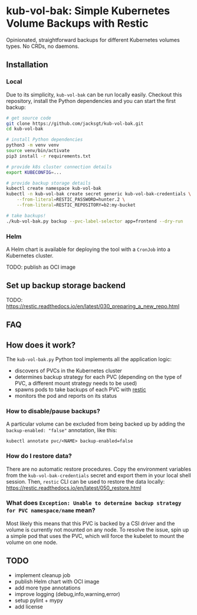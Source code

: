 # kub-vol-bak: Simple Kubernetes Volume Backups with Restic

Opinionated, straightforward backups for different Kubernetes volumes types. No CRDs, no daemons.

## Installation

### Local

Due to its simplicity, `kub-vol-bak` can be run locally easily.
Checkout this repository, install the Python dependencies and you can start the first backup:

```sh
# get source code
git clone https://github.com/jacksgt/kub-vol-bak.git
cd kub-vol-bak

# install Python dependencies
python3 -m venv venv
source venv/bin/activate
pip3 install -r requirements.txt

# provide k8s cluster connection details
export KUBECONFIG=...

# provide backup storage details
kubectl create namespace kub-vol-bak
kubectl -n kub-vol-bak create secret generic kub-vol-bak-credentials \
    --from-literal=RESTIC_PASSWORD=hunter.2 \
    --from-literal=RESTIC_REPOSITORY=b2:my-bucket

# take backups!
./kub-vol-bak.py backup --pvc-label-selector app=frontend --dry-run
```

### Helm

A Helm chart is available for deploying the tool with a `CronJob` into a Kubernetes cluster.

TODO: publish as OCI image

## Set up backup storage backend

TODO: https://restic.readthedocs.io/en/latest/030_preparing_a_new_repo.html

## FAQ

## How does it work?

The `kub-vol-bak.py` Python tool implements all the application logic:

* discovers of PVCs in the Kubernetes cluster
* determines backup strategy for each PVC (depending on the type of PVC, a different mount strategy needs to be used)
* spawns pods to take backups of each PVC with [restic](https://github.com/restic/restic/)
* monitors the pod and reports on its status

### How to disable/pause backups?

A particular volume can be excluded from being backed up by adding the `backup-enabled: "false"` annotation, like this:

```
kubectl annotate pvc/<NAME> backup-enabled=false
```

### How do I restore data?

There are no automatic restore procedures.
Copy the environment variables from the `kub-vol-bak-credentials` secret and export them in your local shell session.
Then, `restic` CLI can be used to restore the data locally: <https://restic.readthedocs.io/en/latest/050_restore.html>

### What does `Exception: Unable to determine backup strategy for PVC namespace/name` mean?

Most likely this means that this PVC is backed by a CSI driver and the volume is currently not mounted on any node. To resolve the issue, spin up a simple pod that uses the PVC, which will force the kubelet to mount the volume on one node.

## TODO

- implement cleanup job
- publish Helm chart with OCI image
- add more type annotations
- improve logging (debug,info,warning,error)
- setup pylint + mypy
- add license
